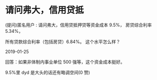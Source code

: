 # 请问弗大，信用贷抵

(提问)匿名用户 : 请问弗大，信用贷抵押贷等资金成本 9.5%， 房贷综合利率 5.34%，

所有贷款综合利率（包括房贷）6.84%。 这个水平怎么样？

2019-01-25

回答：如果非体制内事业单位 500 强等，这个资金成本挺好。

9.5%里 dyd 是大头的话还有略调空间(0 赞)